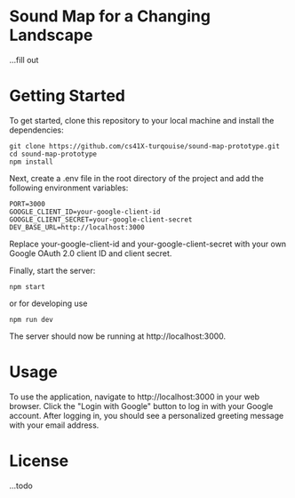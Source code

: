 # Sound Map for a Changing Landscape
...fill out

# Getting Started
To get started, clone this repository to your local machine and install the dependencies:
```
git clone https://github.com/cs41X-turqouise/sound-map-prototype.git
cd sound-map-prototype
npm install
```

Next, create a .env file in the root directory of the project and add the following environment variables:
```
PORT=3000
GOOGLE_CLIENT_ID=your-google-client-id
GOOGLE_CLIENT_SECRET=your-google-client-secret
DEV_BASE_URL=http://localhost:3000
```

Replace your-google-client-id and your-google-client-secret with your own Google OAuth 2.0 client ID and client secret.

Finally, start the server:
```
npm start
```
or for developing use
```
npm run dev
```

The server should now be running at http://localhost:3000.

# Usage
To use the application, navigate to http://localhost:3000 in your web browser. Click the "Login with Google" button to log in with your Google account. After logging in, you should see a personalized greeting message with your email address.
<br>

<!-- ![Temp-Home-Page](image.png) -->

# License
...todo
<!-- This project is licensed under the MIT License - see the LICENSE file for details. -->